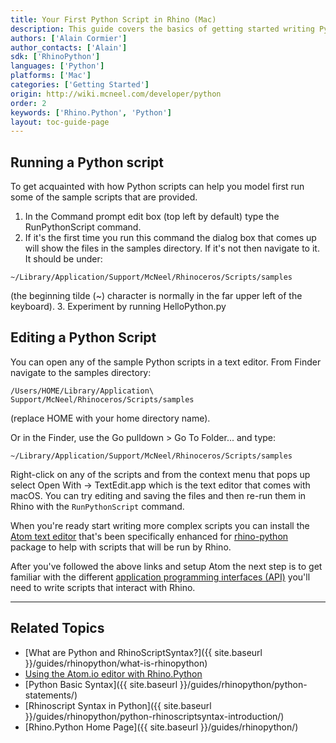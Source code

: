 ```yaml
---
title: Your First Python Script in Rhino (Mac)
description: This guide covers the basics of getting started writing Python in Rhino for Mac.
authors: ['Alain Cormier']
author_contacts: ['Alain']
sdk: ['RhinoPython']
languages: ['Python']
platforms: ['Mac']
categories: ['Getting Started']
origin: http://wiki.mcneel.com/developer/python
order: 2
keywords: ['Rhino.Python', 'Python']
layout: toc-guide-page
---
```


## Running a Python script

To get acquainted with how Python scripts can help you model first run some of the sample scripts that are provided.

  1. In the Command prompt edit box (top left by default) type the RunPythonScript command.
  2. If it's the first time you run this command the dialog box that comes up will show the files in the samples directory.  If it's not then navigate to it.  It should be under:
  ```
  ~/Library/Application/Support/McNeel/Rhinoceros/Scripts/samples
  ```
  (the beginning tilde (~) character is normally in the far upper left of the keyboard).
  3. Experiment by running HelloPython.py

## Editing a Python Script

You can open any of the sample Python scripts in a text editor. From Finder navigate to the samples directory:

```
/Users/HOME/Library/Application\ Support/McNeel/Rhinoceros/Scripts/samples
```
(replace HOME with your home directory name).

Or in the Finder, use the Go pulldown > Go To Folder... and type:

```
~/Library/Application/Support/McNeel/Rhinoceros/Scripts/samples
```

Right-click on any of the scripts and from the context menu that pops up select Open With -> TextEdit.app which is the text editor that comes with macOS.  You can try editing and saving the files and then re-run them in Rhino with the `RunPythonScript` command.

When you're ready start writing more complex scripts you can install the [Atom text editor](https://atom.io/packages/rhino-python) that's been specifically enhanced for <a href="https://atom.io/packages/rhino-python" target="_blank">rhino-python</a> package to help with scripts that will be run by Rhino.

After you've followed the above links and setup Atom the next step is to get familiar with the different [application programming interfaces (API)](../apis-for-python/) you'll need to write scripts that interact with Rhino.

---

## Related Topics

- [What are Python and RhinoScriptSyntax?]({{ site.baseurl }}/guides/rhinopython/what-is-rhinopython)
- [Using the Atom.io editor with Rhino.Python](https://atom.io/packages/rhino-python)
- [Python Basic Syntax]({{ site.baseurl }}/guides/rhinopython/python-statements/)
- [Rhinoscript Syntax in Python]({{ site.baseurl }}/guides/rhinopython/python-rhinoscriptsyntax-introduction/)
- [Rhino.Python Home Page]({{ site.baseurl }}/guides/rhinopython/)
